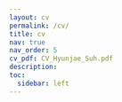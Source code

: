 ```yaml
---
layout: cv
permalink: /cv/
title: cv
nav: true
nav_order: 5
cv_pdf: CV_Hyunjae_Suh.pdf
description: 
toc:
  sidebar: left
---
```

